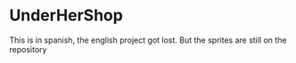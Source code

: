 # UnderHerShop
This is in spanish, the english project got lost. But the sprites are still on the repository
